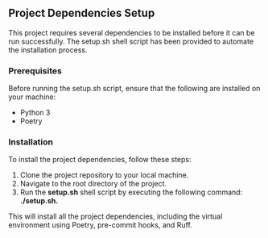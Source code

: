 ## Project Dependencies Setup

This project requires several dependencies to be installed before it can be run successfully. The setup.sh shell script has been provided to automate the installation process.

### Prerequisites
Before running the setup.sh script, ensure that the following are installed on your machine:

- Python 3
- Poetry
### Installation
To install the project dependencies, follow these steps:

1. Clone the project repository to your local machine.
2. Navigate to the root directory of the project.
3. Run the **setup.sh** shell script by executing the following command: **./setup.sh.**


This will install all the project dependencies, including the virtual environment using Poetry, pre-commit hooks, and Ruff.

